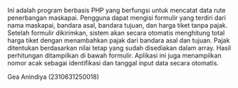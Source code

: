 Ini adalah program berbasis PHP yang berfungsi untuk mencatat data rute penerbangan maskapai. Pengguna dapat mengisi formulir yang terdiri dari nama maskapai, bandara asal, bandara tujuan, dan harga tiket tanpa pajak. Setelah formulir dikirimkan, sistem akan secara otomatis menghitung total harga tiket dengan menambahkan pajak dari bandara asal dan tujuan. Pajak ditentukan berdasarkan nilai tetap yang sudah disediakan dalam array. Hasil perhitungan ditampilkan di bawah formulir. Aplikasi ini juga menampilkan nomor acak sebagai identifikasi dan tanggal input data secara otomatis.

Gea Anindiya (2310631250018)
